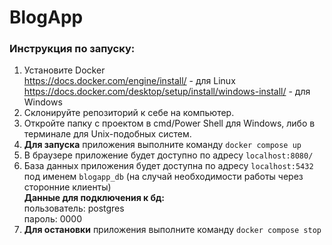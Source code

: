 # BlogApp

### Инструкция по запуску:

1. Установите Docker</br>
https://docs.docker.com/engine/install/ - для Linux</br>
https://docs.docker.com/desktop/setup/install/windows-install/ - для Windows</br>
2. Склонируйте репозиторий к себе на компьютер.</br>
3. Откройте папку с проектом в cmd/Power Shell для Windows,
либо в терминале для Unix-подобных систем.</br>
4. **Для запуска** приложения выполните команду `docker compose up`
5. В браузере приложение будет доступно по адресу `localhost:8080/`</br>
6. База данных приложения будет доступна по адресу `localhost:5432`</br> 
под именем `blogapp_db` (на случай необходимости работы через сторонние клиенты)</br>
**Данные для подключения к бд:**</br>
пользователь: postgres</br>
пароль: 0000</br>
8. **Для остановки** приложения выполните команду `docker compose stop`
   
